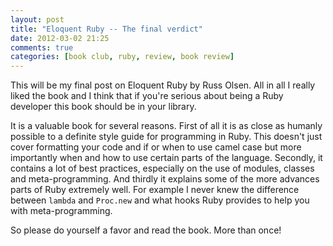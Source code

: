 ```yaml
---
layout: post
title: "Eloquent Ruby -- The final verdict"
date: 2012-03-02 21:25
comments: true
categories: [book club, ruby, review, book review]
---
```

This will be my final post on Eloquent Ruby by Russ Olsen. All in all I really liked the book and I think that if you're serious about being a Ruby developer this book should be in your library.

It is a valuable book for several reasons. First of all it is as close as humanly possible to a definite style guide for programming in Ruby. This doesn't just cover formatting your code and if or when to use camel case but more importantly when and how to use certain parts of the language. Secondly, it contains a lot of best practices, especially on the use of modules, classes and meta-programming. And thirdly it explains some of the more advances parts of Ruby extremely well. For example I never knew the difference between `lambda` and `Proc.new` and what hooks Ruby provides to help you with meta-programming.

So please do yourself a favor and read the book. More than once!
